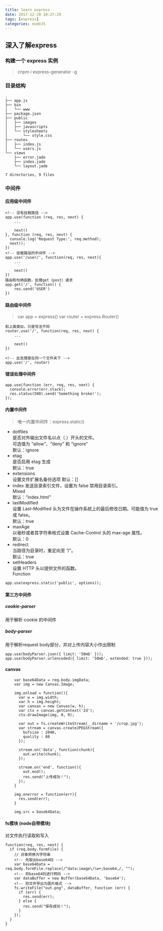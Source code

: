 ```yaml
---
title: learn express
date: 2017-12-20 10:27:29
tags: [express]
categories: nodeJS
---
```


## 深入了解express

### 构建一个 express 实例
> cnpm i express-generator -g

### 目录结构
```
.
├── app.js
├── bin
│   └── www
├── package.json
├── public
│   ├── images
│   ├── javascripts
│   └── stylesheets
│       └── style.css
├── routes
│   ├── index.js
│   └── users.js
└── views
    ├── error.jade
    ├── index.jade
    └── layout.jade

7 directories, 9 files
```

### 中间件
#### 应用级中间件
```
<!-- 没有挂载路径 -->
app.use(function (req, res, next) {
    ...

    next()
}, function (req, res, next) {
  console.log('Request Type:', req.method);
  next();
})
<!-- 挂载路径的中间件 -->
app.use('/user/', function(req, res, next){
    ...

    next()
})
路由和句柄函数，处理get（post）请求
app.get('/', function() {
    res.send('USER')
})
```
#### 路由级中间件
> var app = express()
> var router = express.Router()
```
和上面类似，只是写法不同
router.use('/', function(req, res, next) {
    ...

    next()
})

<!-- 此处理是在同一个文件夹下 -->
app.use('/', router)
```

#### 错误处理中间件
```
app.use(function (err, req, res, next) {
  console.error(err.stack);
  res.status(500).send('Something broke!');
});
```

#### 内置中间件
> 唯一内置中间件：express.static()
* dotfiles	
是否对外输出文件名以点（.）开头的文件。        
可选值为 “allow”、“deny” 和 “ignore”	 
默认：ignore
* etag	
是否启用 etag 生成	
默认：true
* extensions	
设置文件扩展名备份选项	
默认：[]
* index	
发送目录索引文件，设置为 false 禁用目录索引。	
Mixed	
默认：“index.html”
* lastModified	
设置 Last-Modified 头为文件在操作系统上的最后修改日期。可能值为 true 或 false。		
默认：true
* maxAge	
以毫秒或者其字符串格式设置 Cache-Control 头的 max-age 属性。	
默认：0
* redirect	
当路径为目录时，重定向至 “/”。		
默认：true
* setHeaders	
设置 HTTP 头以提供文件的函数。	
Function	 
```
app.use(express.static('public', options));
```

#### 第三方中间件
##### cookie-parser
用于解析 cookie 的中间件
##### body-parser
用于解析request body部分，并对上传内容大小作出限制
```
app.use(bodyParser.json({ limit: '50mb' }));
app.use(bodyParser.urlencoded({ limit: '50mb', extended: true }));
```
#### canvas 
```
    var base64Data = req.body.imgData;
    var img = new Canvas.Image;

    img.onload = function(){
      var w = img.width;
      var h = img.height;
      var canvas = new Canvas(w, h);
      var ctx = canvas.getContext('2d');
      ctx.drawImage(img, 0, 0);

      var out = fs.createWriteStream(__dirname + '/crop.jpg');
      var stream = canvas.createJPEGStream({
        bufsize : 2048,
        quality : 80
      });

      stream.on('data', function(chunk){
        out.write(chunk);
      });

      stream.on('end', function(){
        out.end();
        res.send("上传成功！");
      });
    }

    img.onerror = function(err){
      res.send(err);
    }

    img.src = base64Data;
```
#### fs模块 (node自带模块)
对文件执行读取和写入
```
function(req, res, next) {
  if (req.body.formFile) {
    // 对象转换为字符串
    <!-- 先取出base64码 -->
    var base64Data = req.body.formFile.replace(/^data:image\/\w+;base64,/, "");
    <!-- 将base64码进行转码 -->
    var dataBuffer = new Buffer(base64Data, 'base64');
    <!-- 将文件导出为图片格式 -->
    fs.writeFile("out.png", dataBuffer, function (err) {
      if (err) {
        res.send(err);
      } else {
        res.send("保存成功！");
      }
    });
  }
}
```